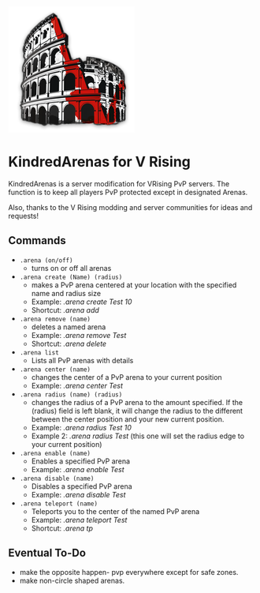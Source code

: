 ![](logo.png)
# KindredArenas for V Rising
KindredArenas is a server modification for VRising PvP servers.
The function is to keep all players PvP protected except in designated Arenas.

Also, thanks to the V Rising modding and server communities for ideas and requests!

## Commands
- `.arena (on/off)`
  - turns on or off all arenas
- `.arena create (Name) (radius)`
  - makes a PvP arena centered at your location with the specified name and radius size
  - Example: *.arena create Test 10*
  - Shortcut: *.arena add*
- `.arena remove (name)`
  - deletes a named arena
  - Example: *.arena remove Test*
  - Shortcut: *.arena delete*
- `.arena list`
  - Lists all PvP arenas with details
- `.arena center (name)`
  - changes the center of a PvP arena to your current position
  - Example: *.arena center Test*
- `.arena radius (name) (radius)`
  - changes the radius of a PvP arena to the amount specified. If the (radius) field is left blank, it will change the radius to the different between the center position and your new current position.
  - Example: *.arena radius Test 10*
  - Example 2: *.arena radius Test* (this one will set the radius edge to your current position)
- `.arena enable (name)`
  - Enables a specified PvP arena
  - Example: *.arena enable Test*
- `.arena disable (name)`
  - Disables a specified PvP arena
  - Example: *.arena disable Test*
- `.arena teleport (name)`
  - Teleports you to the center of the named PvP arena
  - Example: *.arena teleport Test*
  - Shortcut: *.arena tp*
  
  
  
## Eventual To-Do
- make the opposite happen- pvp everywhere except for safe zones.
- make non-circle shaped arenas.